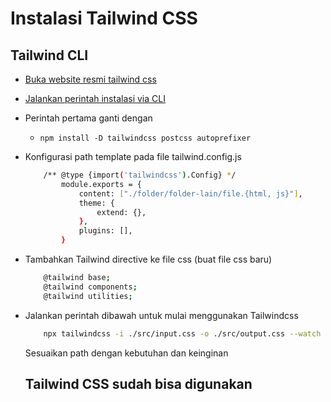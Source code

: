 
# Instalasi Tailwind CSS

## Tailwind CLI

 - [Buka website resmi tailwind css](https://tailwindcss.com/)
 - [Jalankan perintah instalasi via CLI ](https://tailwindcss.com/docs/installation)
 - Perintah pertama ganti dengan 
    - ` npm install -D tailwindcss postcss autoprefixer `
- Konfigurasi path template pada file tailwind.config.js
    ```bash
        /** @type {import('tailwindcss').Config} */
            module.exports = {
                content: ["./folder/folder-lain/file.{html, js}"],
                theme: {
                    extend: {},
                },
                plugins: [],
            }
    ```
- Tambahkan Tailwind directive ke file css (buat file css baru)
    ```bash
        @tailwind base;
        @tailwind components;
        @tailwind utilities;
    ```
- Jalankan perintah dibawah untuk mulai menggunakan Tailwindcss
    ```bash
        npx tailwindcss -i ./src/input.css -o ./src/output.css --watch
    ```
    Sesuaikan path dengan kebutuhan dan keinginan

    ## Tailwind CSS sudah bisa digunakan
